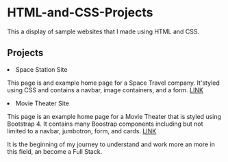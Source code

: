 # HTML-and-CSS-Projects

This a display of sample websites that I made using HTML and CSS.

<h2>Projects</h2>

<li>Space Station Site</li>

<p>This page is and example home page for a Space Travel company. It'styled using CSS and contains a navbar, image containers, and a form.
<a  href="https://github.com/PabloBernalBas/HTML-and-CSS-Projects/blob/main/Projects/Index.html">LINK</a>

<li>Movie Theater Site</li>

<p>This page is an example home page for a Movie Theater that is styled using Bootstrap 4. It contains many Boostrap components including 
but not limited to a navbar, jumbotron, form, and cards.
<a href="https://github.com/PabloBernalBas/HTML-and-CSS-Projects/blob/main/Academy%20Cinemas/acedemy_cinema.html>LINK</a>

<li>One Page Website</li>

<p>This page use a simple idea in which a play around with different resources, creating what will be a basic website shop. It'styled using CSS and contains a navbar, image containers, and a form.
<a href="https://github.com/PabloBernalBas/HTML-and-CSS-Projects/blob/main/One-Page%20Website/One-Page%20Site.html">LINK</a>

It is the beginning of my journey to understand and work more an more in this field, an become a Full Stack.
